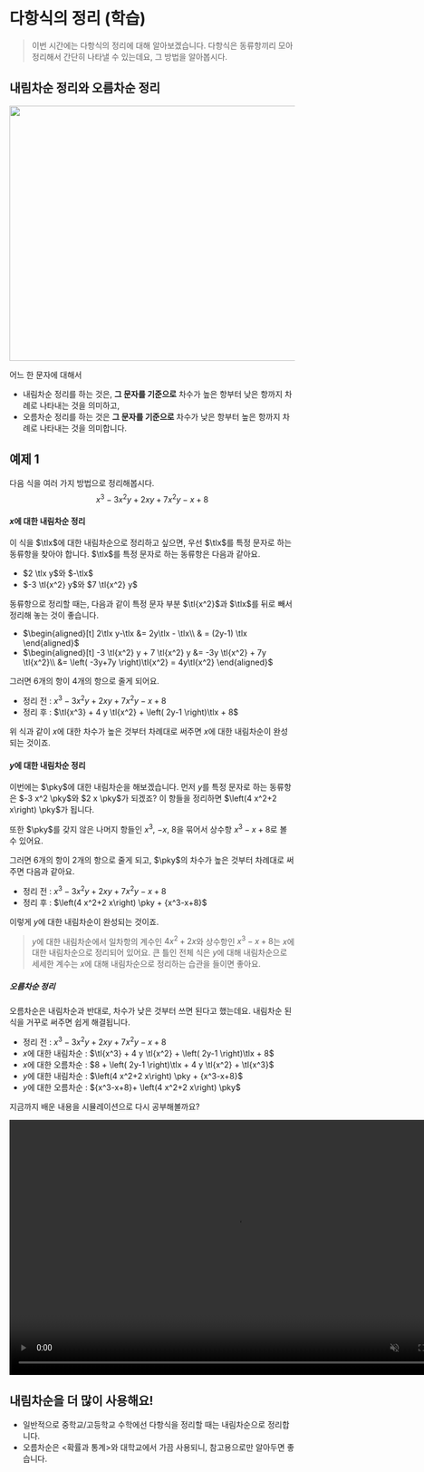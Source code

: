 
# 다항식의 정리 (학습)
> 이번 시간에는 다항식의 정리에 대해 알아보겠습니다.
다항식은 동류항끼리 모아 정리해서 간단히 나타낼 수 있는데요, 
그 방법을 알아봅시다.


## 내림차순 정리와 오름차순 정리
<!--<video width="800" height="450" src="media/H11_0102_Scene1.mp4" type="video/mp4" controls>-->
<img width="800" height="450" src="media/H11_0102_Scene1.png">


어느 한 문자에 대해서 

- 내림차순 정리를 하는 것은, **그 문자를 기준으로**
차수가 높은 항부터 낮은 항까지 차례로 나타내는 것을 의미하고,
- 오름차순 정리를 하는 것은  **그 문자를 기준으로**
차수가 낮은 항부터 높은 항까지 차례로 나타내는 것을 의미합니다.

## 예제 1
다음 식을 여러 가지 방법으로 정리해봅시다.
$$x^3-3 x^2 y+2 x y+7 x^2 y-x+8$$

#### $x$에 대한 내림차순 정리
이 식을 $\tlx$에 대한 내림차순으로 정리하고 싶으면,
우선 $\tlx$를 특정 문자로 하는 동류항을 찾아야 합니다.
$\tlx$를 특정 문자로 하는 동류항은 다음과 같아요.

- $2 \tlx y$와 $-\tlx$
- $-3 \tl{x^2} y$와 $7 \tl{x^2} y$


동류항으로 정리할 때는,
다음과 같이 특정 문자 부분 $\tl{x^2}$과
$\tlx$를 뒤로 빼서 정리해 놓는 것이 좋습니다.

- $\begin{aligned}[t]
2\tlx y-\tlx
&= 2y\tlx - \tlx\\
& = (2y-1) \tlx
\end{aligned}$  
- $\begin{aligned}[t]
    -3 \tl{x^2} y + 7 \tl{x^2} y &= -3y \tl{x^2} + 7y \tl{x^2}\\ 
    &= \left( -3y+7y \right)\tl{x^2} = 4y\tl{x^2}
\end{aligned}$

그러면 $6$개의 항이 $4$개의 항으로 줄게 되어요.

* 정리 전 : $x^3-3 x^2 y+2 x y+7 x^2 y-x+8$
* 정리 후 : $\tl{x^3} + 4 y \tl{x^2} + \left( 2y-1 \right)\tlx +  8$

위 식과 같이 $x$에 대한 차수가 높은 것부터 차례대로 써주면 $x$에 대한 내림차순이 완성되는 것이죠.

#### $y$에 대한 내림차순 정리

이번에는 $\pky$에 대한 내림차순을 해보겠습니다. 
먼저 $y$를 특정 문자로 하는 동류항은
$-3 x^2 \pky$와 $2 x \pky$가 되겠죠?
이 항들을 정리하면 $\left(4 x^2+2 x\right) \pky$가 됩니다.

또한 $\pky$를 갖지 않은 나머지 항들인
$x^3$, $-x$, $8$을 묶어서
상수항 ${x^3-x+8}$로 볼 수 있어요.

그러면 6개의 항이 2개의 항으로 줄게 되고,
$\pky$의 차수가 높은 것부터 차례대로 써주면 다음과 같아요.

- 정리 전 : $x^3-3 x^2 y+2 x y+7 x^2 y-x+8$
- 정리 후 : $\left(4 x^2+2 x\right) \pky + {x^3-x+8}$

이렇게 $y$에 대한 내림차순이 완성되는 것이죠.
> $y$에 대한 내림차순에서
일차항의 계수인 $4x^2+2x$와 상수항인 $x^3 - x+8$는 
$x$에 대한 내림차순으로 정리되어 있어요.
큰 틀인 전체 식은 $y$에 대해 내림차순으로
세세한 계수는 $x$에 대해 내림차순으로
정리하는 습관을 들이면 좋아요.


##### 오름차순 정리
오름차순은 내림차순과 반대로, 차수가 낮은 것부터 쓰면 된다고 했는데요.
내림차순 된 식을 거꾸로 써주면 쉽게 해결됩니다.
- 정리 전 : $x^3-3 x^2 y+2 x y+7 x^2 y-x+8$
- $x$에 대한 내림차순 : $\tl{x^3} + 4 y \tl{x^2} + \left( 2y-1 \right)\tlx +  8$
- $x$에 대한 오름차순 : $8 + \left( 2y-1 \right)\tlx  + 4 y \tl{x^2} +  \tl{x^3}$
- $y$에 대한 내림차순 : $\left(4 x^2+2 x\right) \pky +  {x^3-x+8}$
- $y$에 대한 오름차순 : ${x^3-x+8}+ \left(4 x^2+2 x\right) \pky$

지금까지 배운 내용을 시뮬레이션으로 다시 공부해볼까요?

<video width="800" height="450" controls src="media/H11_0102_Scene2.mp4" autoplay muted></video>


## 내림차순을 더 많이 사용해요!
* 일반적으로 중학교/고등학교 수학에선 다항식을 정리할 때는 내림차순으로 정리합니다.
* 오름차순은 <확률과 통계>와 대학교에서 가끔 사용되니, 참고용으로만 알아두면 좋습니다.
